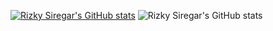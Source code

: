 [![Rizky Siregar's GitHub stats](https://github-readme-stats.vercel.app/api?username=rizkysiregar)](https://github.com/rizkysiregar/github-readme-stats)
![Rizky Siregar's GitHub stats](https://github-readme-stats.vercel.app/api?username=rizkysiregar&show_icons=true&theme=radical)
